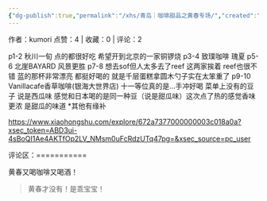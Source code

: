 ```yaml
---
{"dg-publish":true,"permalink":"/xhs/青岛｜咖啡甜品之黄春专场/","created":"2025-03-17T22:59:51.589+08:00","updated":"2025-03-17T22:59:51.590+08:00"}
---
```


作者：kumori
点赞：4   |   收藏：0   |   评论：2

p1-2 秋川一旬
点的都很好吃 希望开到北京的一家铜锣烧
p3-4 致璞咖啡 瑰夏
p5-6 北崖BAYARD 风景更胜
p7-8 想去sof但人太多去了reef 这两家挨着 reef也很不错 蓝的那杯非常漂亮 都挺好喝的 就是千层蛋糕拿圆木勺子实在太笨重了
p9-10 Vanillacafe香草咖啡(银海大世界店)
十一等位真的是…手冲好喝 菜单上没有的豆子 说是西瓜味 感觉和日本喝的是同一种豆（说是甜瓜味）这次点了热的感觉香味更浓 是甜瓜的味道
*其他有缘补

https://www.xiaohongshu.com/explore/672a7377000000003c018a0a?xsec_token=ABD3ui-4sBoQI1Ae4AKTfOp2LV_NMsm0uFcRdzUTq47pg=&xsec_source=pc_user

评论区：===========

黄春又喝咖啡又喝酒！

> 黄春才没有！是乖宝宝！